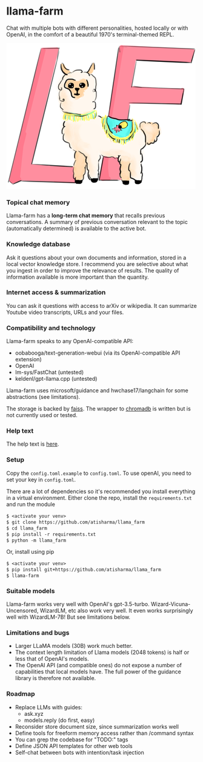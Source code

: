 # llama-farm
Chat with multiple bots with different personalities, hosted locally
or with OpenAI, in the comfort of a beautiful 1970's terminal-themed
REPL.

![A llama with a cuttlefish logo standing in front of the letters LF](logo.png)

### Topical chat memory
Llama-farm has a **long-term chat memory** that recalls previous
conversations. A summary of previous conversation relevant to the
topic (automatically determined) is available to the active bot.

### Knowledge database
Ask it questions about your own documents and information, stored in a
local vector knowledge store. I recommend you are selective about
what you ingest in order to improve the relevance of results. The
quality of information available is more important than the quantity.

### Internet access & summarization
You can ask it questions with access to arXiv or wikipedia.
It can summarize Youtube video transcripts, URLs and your files.

### Compatibility and technology
Llama-farm speaks to any OpenAI-compatible API:

- oobabooga/text-generation-webui (via its OpenAI-compatible API extension)
- OpenAI
- lm-sys/FastChat (untested)
- keldenl/gpt-llama.cpp (untested)

Llama-farm uses microsoft/guidance and hwchase17/langchain for some abstractions (see limitations).

The storage is backed by [faiss](https://github.com/facebookresearch/faiss). The wrapper to [chromadb](https://github.com/chroma-core/chroma) is
written but is not currently used or tested.

### Help text
The help text is [here](llama_farm/help.md).

### Setup
Copy the `config.toml.example` to `config.toml`.
To use openAI, you need to set your key in `config.toml`.

There are a lot of dependencies so it's recommended you install everything in a virtual environment.
Either clone the repo, install the `requirements.txt` and run the module
```
$ <activate your venv>
$ git clone https://github.com/atisharma/llama_farm
$ cd llama_farm
$ pip install -r requirements.txt
$ python -m llama_farm
```

Or, install using pip
```
$ <activate your venv>
$ pip install git+https://github.com/atisharma/llama_farm
$ llama-farm
```

### Suitable models
Llama-farm works very well with OpenAI's gpt-3.5-turbo.
Wizard-Vicuna-Uncensored, WizardLM, etc also work very well. It even
works surprisingly well with WizardLM-7B!  But see limitations below.

### Limitations and bugs
- Larger LLaMA models (30B) work much better.
- The context length limitation of Llama models (2048 tokens) is half or
less that of OpenAI's models.
- The OpenAI API (and compatible ones) do not expose a number of
  capabilities that local models have. The full power of the guidance
  library is therefore not available.

### Roadmap
- Replace LLMs with guides:
  * ask.xyz
  * models.reply (do first, easy)
- Reconsider store document size, since summarization works well
- Define tools for freeform memory access rather than /command syntax
- You can grep the codebase for "TODO:" tags
- Define JSON API templates for other web tools
- Self-chat between bots with intention/task injection
